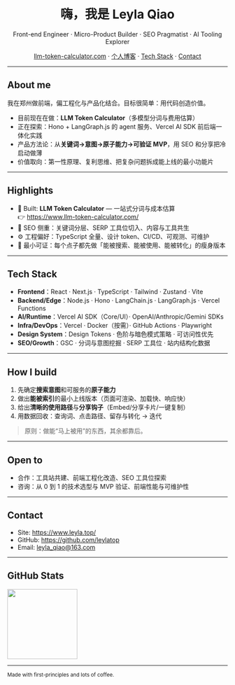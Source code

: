 <h1 align="center">嗨，我是 Leyla Qiao</h1>
<p align="center">
Front-end Engineer · Micro-Product Builder · SEO Pragmatist · AI Tooling Explorer
</p>

<p align="center">
  <a href="https://www.llm-token-calculator.com/">llm-token-calculator.com</a> ·
  <a href="https://leyla.top/">个人博客</a> ·
  <a href="#tech-stack">Tech Stack</a> ·
  <a href="#contact">Contact</a>
</p>

---

## About me

我在郑州做前端，偏工程化与产品化结合。目标很简单：用代码创造价值。

- 目前现在在做：**LLM Token Calculator**（多模型分词与费用估算）
- 正在探索：Hono + LangGraph.js 的 agent 服务、Vercel AI SDK 前后端一体化实践
- 产品方法论：从**关键词→意图→原子能力→可验证 MVP**，用 SEO 和分享把冷启动做薄
- 价值取向：第一性原理、复利思维、把复杂问题拆成能上线的最小功能片

---

## Highlights

- 🧮 Built: **LLM Token Calculator** — 一站式分词与成本估算  
  👉 https://www.llm-token-calculator.com/
- 🧭 SEO 侧重：关键词分层、SERP 工具位切入、内容与工具共生
- ⚙️ 工程偏好：TypeScript 全量、设计 token、CI/CD、可观测、可维护
- 🧪 最小可证：每个点子都先做「能被搜索、能被使用、能被转化」的瘦身版本

---

## Tech Stack

- **Frontend**：React · Next.js · TypeScript · Tailwind · Zustand · Vite  
- **Backend/Edge**：Node.js · Hono · LangChain.js · LangGraph.js · Vercel Functions  
- **AI/Runtime**：Vercel AI SDK（Core/UI）· OpenAI/Anthropic/Gemini SDKs  
- **Infra/DevOps**：Vercel · Docker（按需）· GitHub Actions · Playwright  
- **Design System**：Design Tokens · 色阶与暗色模式策略 · 可访问性优先  
- **SEO/Growth**：GSC · 分词与意图挖掘 · SERP 工具位 · 站内结构化数据

---

## How I build

1. 先确定**搜索意图**和可服务的**原子能力**  
2. 做出**能被索引**的最小上线版本（页面可渲染、加载快、响应快）  
3. 给出**清晰的使用路径**与**分享钩子**（Embed/分享卡片/一键复制）  
4. 用数据回收：查询词、点击路径、留存与转化 → 迭代

> 原则：做能“马上被用”的东西，其余都靠后。

---

## Open to

- 合作：工具站共建、前端工程化改造、SEO 工具位探索  
- 咨询：从 0 到 1 的技术选型与 MVP 验证、前端性能与可维护性

---

## Contact

- Site: https://www.leyla.top/  
- GitHub: https://github.com/leylatop  
- Email: <leyla_qiao@163.com>  

---

## GitHub Stats

<p>
  <img src="https://github-readme-stats.vercel.app/api/top-langs/?username=leylatop&layout=compact" height="160" />
</p>

---

<sub>Made with first-principles and lots of coffee.</sub>
